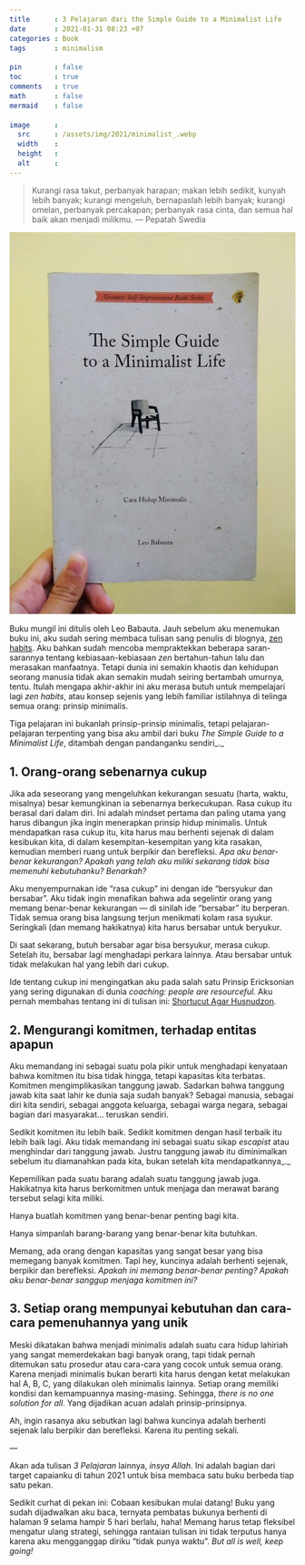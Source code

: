 ```yaml
---
title      : 3 Pelajaran dari the Simple Guide to a Minimalist Life
date       : 2021-01-31 08:23 +07
categories : Book
tags       : minimalism

pin        : false
toc        : true
comments   : true
math       : false
mermaid    : false

image      :
  src      : /assets/img/2021/minimalist_.webp
  width    : 
  height   : 
  alt      : 
---
```


> Kurangi rasa takut, perbanyak harapan; makan lebih sedikit, kunyah lebih banyak; kurangi mengeluh, bernapaslah lebih banyak; kurangi omelan, perbanyak percakapan; perbanyak rasa cinta, dan semua hal baik akan menjadi milikmu. — Pepatah Swedia

![](/assets/img/2021/minimalist.jfif)

Buku mungil ini ditulis oleh Leo Babauta. Jauh sebelum aku menemukan buku ini, aku sudah sering membaca tulisan sang penulis di blognya, [zen habits](https://zenhabits.net/). Aku bahkan sudah mencoba mempraktekkan beberapa saran-sarannya tentang kebiasaan-kebiasaan _zen_ bertahun-tahun lalu dan merasakan manfaatnya. Tetapi dunia ini semakin khaotis dan kehidupan seorang manusia tidak akan semakin mudah seiring bertambah umurnya, tentu. Itulah mengapa akhir-akhir ini aku merasa butuh untuk mempelajari lagi _zen habits_, atau konsep sejenis yang lebih familiar istilahnya di telinga semua orang: prinsip minimalis.

Tiga pelajaran ini bukanlah prinsip-prinsip minimalis, tetapi pelajaran-pelajaran terpenting yang bisa aku ambil dari buku _The Simple Guide to a Minimalist Life_, ditambah dengan pandanganku sendiri_._

## 1. Orang-orang sebenarnya cukup

Jika ada seseorang yang mengeluhkan kekurangan sesuatu (harta, waktu, misalnya) besar kemungkinan ia sebenarnya berkecukupan. Rasa cukup itu berasal dari dalam diri. Ini adalah mindset pertama dan paling utama yang harus dibangun jika ingin menerapkan prinsip hidup minimalis. Untuk mendapatkan rasa cukup itu, kita harus mau berhenti sejenak di dalam kesibukan kita, di dalam kesempitan-kesempitan yang kita rasakan, kemudian memberi ruang untuk berpikir dan berefleksi. _Apa aku benar-benar kekurangan? Apakah yang telah aku miliki sekarang tidak bisa memenuhi kebutuhanku? Benarkah?_

Aku menyempurnakan ide “rasa cukup” ini dengan ide “bersyukur dan bersabar”. Aku tidak ingin menafikan bahwa ada segelintir orang yang memang benar-benar kekurangan — di sinilah ide “bersabar” itu berperan. Tidak semua orang bisa langsung terjun menikmati kolam rasa syukur. Seringkali (dan memang hakikatnya) kita harus bersabar untuk beryukur.

Di saat sekarang, butuh bersabar agar bisa bersyukur, merasa cukup. Setelah itu, bersabar lagi menghadapi perkara lainnya. Atau bersabar untuk tidak melakukan hal yang lebih dari cukup.

Ide tentang cukup ini mengingatkan aku pada salah satu Prinsip Ericksonian yang sering digunakan di dunia _coaching: people are resourceful._ Aku pernah membahas tentang ini di tulisan ini: [Shortucut Agar Husnudzon](/posts/shortcut-agar-husnudzon).

## 2. Mengurangi komitmen, terhadap entitas apapun

Aku memandang ini sebagai suatu pola pikir untuk menghadapi kenyataan bahwa komitmen itu bisa tidak hingga, tetapi kapasitas kita terbatas. Komitmen mengimplikasikan tanggung jawab. Sadarkan bahwa tanggung jawab kita saat lahir ke dunia saja sudah banyak? Sebagai manusia, sebagai diri kita sendiri, sebagai anggota keluarga, sebagai warga negara, sebagai bagian dari masyarakat… teruskan sendiri.

Sedikit komitmen itu lebih baik. Sedikit komitmen dengan hasil terbaik itu lebih baik lagi. Aku tidak memandang ini sebagai suatu sikap _escapist_ atau menghindar dari tanggung jawab. Justru tanggung jawab itu diminimalkan sebelum itu diamanahkan pada kita, bukan setelah kita mendapatkannya_._

Kepemilikan pada suatu barang adalah suatu tanggung jawab juga. Hakikatnya kita harus berkomitmen untuk menjaga dan merawat barang tersebut selagi kita miliki.

Hanya buatlah komitmen yang benar-benar penting bagi kita.

Hanya simpanlah barang-barang yang benar-benar kita butuhkan.

Memang, ada orang dengan kapasitas yang sangat besar yang bisa memegang banyak komitmen. Tapi hey, kuncinya adalah berhenti sejenak, berpikir dan berefleksi. _Apakah ini memang benar-benar penting? Apakah aku benar-benar sanggup menjaga komitmen ini?_

## 3. Setiap orang mempunyai kebutuhan dan cara-cara pemenuhannya yang unik

Meski dikatakan bahwa menjadi minimalis adalah suatu cara hidup lahiriah yang sangat memerdekakan bagi banyak orang, tapi tidak pernah ditemukan satu prosedur atau cara-cara yang cocok untuk semua orang. Karena menjadi minimalis bukan berarti kita harus dengan ketat melakukan hal A, B, C, yang dilakukan oleh minimalis lainnya. Setiap orang memiliki kondisi dan kemampuannya masing-masing. Sehingga, _there is no one solution for all_. Yang dijadikan acuan adalah prinsip-prinsipnya.

Ah, ingin rasanya aku sebutkan lagi bahwa kuncinya adalah berhenti sejenak lalu berpikir dan berefleksi. Karena itu penting sekali.

—

Akan ada tulisan _3 Pelajaran_ lainnya, _insya Allah_. Ini adalah bagian dari target capaianku di tahun 2021 untuk bisa membaca satu buku berbeda tiap satu pekan.

Sedikit curhat di pekan ini: Cobaan kesibukan mulai datang! Buku yang sudah dijadwalkan aku baca, ternyata pembatas bukunya berhenti di halaman 9 selama hampir 5 hari berlalu, haha! Memang harus tetap fleksibel mengatur ulang strategi, sehingga rantaian tulisan ini tidak terputus hanya karena aku mengganggap diriku “tidak punya waktu”. _But all is well, keep going!_